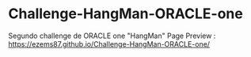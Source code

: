# Challenge-HangMan-ORACLE-one
Segundo challenge de ORACLE one "HangMan"
Page Preview : https://ezems87.github.io/Challenge-HangMan-ORACLE-one/
